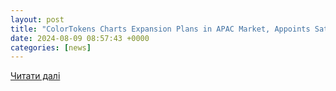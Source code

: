 ```yaml
---
layout: post
title: "ColorTokens Charts Expansion Plans in APAC Market, Appoints Satyen Desai as Regional VP"
date: 2024-08-09 08:57:43 +0000
categories: [news]
---
```


[Читати далі](https://www.thefastmode.com/investments-and-expansions/36731-colortokens-charts-expansion-plans-in-apac-market-appoints-satyen-desai-as-regional-vp)
